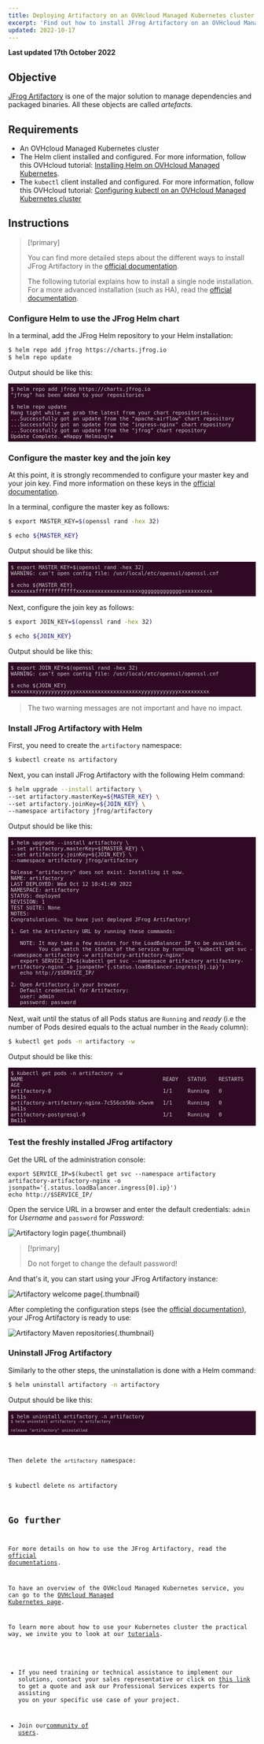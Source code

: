 ```yaml
---
title: Deploying Artifactory on an OVHcloud Managed Kubernetes cluster
excerpt: 'Find out how to install JFrog Artifactory on an OVHcloud Managed Kubernetes cluster'
updated: 2022-10-17
---
```


<style>
 pre {
     font-size: 14px;
 }
 pre.console {
   background-color: #300A24; 
   color: #ccc;
   font-family: monospace;
   padding: 5px;
   margin-bottom: 5px;
 }
 pre.console code {
   border: solid 0px transparent;
   font-family: monospace !important;
   font-size: 0.75em;
   color: #ccc;
 }
 .small {
     font-size: 0.75em;
 }
</style>

**Last updated 17th October 2022**

## Objective

[JFrog Artifactory](https://jfrog.com/fr/artifactory/) is one of the major solution to manage dependencies and packaged binaries. All these objects are called _artefacts_.

## Requirements 

- An OVHcloud Managed Kubernetes cluster
- The Helm client installed and configured. For more information, follow this OVHcloud tutorial: [Installing Helm on OVHcloud Managed Kubernetes](/pages/platform/kubernetes-k8s/installing-helm).
- The `kubectl` client installed and configured. For more information, follow this OVHcloud tutorial: [Configuring kubectl on an OVHcloud Managed Kubernetes cluster](/pages/platform/kubernetes-k8s/configuring-kubectl-on-an-ovh-managed-kubernetes-cluster)

## Instructions

> [!primary]
>
> You can find more detailed steps about the different ways to install JFrog Artifactory in the [official documentation](https://www.jfrog.com/confluence/display/JFROG/Installing+Artifactory#InstallingArtifactory-HelmInstallation).
>
> The following tutorial explains how to install a single node installation. For a more advanced installation (such as HA), read the [official documentation](https://www.jfrog.com/confluence/display/JFROG/Installing+Artifactory#InstallingArtifactory-HAInstallation).

### Configure Helm to use the JFrog Helm chart

In a terminal, add the JFrog Helm repository to your Helm installation:

```bash
$ helm repo add jfrog https://charts.jfrog.io
$ helm repo update
```

Output should be like this:

<pre class="console">
<code>$ helm repo add jfrog https://charts.jfrog.io
"jfrog" has been added to your repositories

$ helm repo update
Hang tight while we grab the latest from your chart repositories...
...Successfully got an update from the "apache-airflow" chart repository
...Successfully got an update from the "ingress-nginx" chart repository
...Successfully got an update from the "jfrog" chart repository
Update Complete. ⎈Happy Helming!⎈
</code></pre>

### Configure the master key and the join key

At this point, it is strongly recommended to configure your master key and your join key. Find more information on these keys in the [official documentation](https://www.jfrog.com/confluence/display/JFROG/Managing+Keys).

In a terminal, configure the master key as follows:

```bash
$ export MASTER_KEY=$(openssl rand -hex 32)

$ echo ${MASTER_KEY}
```

Output should be like this:

<pre class="console">
<code>$ export MASTER_KEY=$(openssl rand -hex 32)
WARNING: can't open config file: /usr/local/etc/openssl/openssl.cnf

$ echo ${MASTER_KEY}
xxxxxxxxfffffffffffffxxxxxxxxxxxxxxxxxxxxxgggggggggggggxxxxxxxxxx
</code></pre>

Next, configure the join key as follows:

```bash
$ export JOIN_KEY=$(openssl rand -hex 32)

$ echo ${JOIN_KEY}
```

Output should be like this:

<pre class="console">
<code>$ export JOIN_KEY=$(openssl rand -hex 32)
WARNING: can't open config file: /usr/local/etc/openssl/openssl.cnf

$ echo ${JOIN_KEY}
xxxxxxxxyyyyyyyyyyyyyxxxxxxxxxxxxxxxxxxxxxyyyyyyyyyyyyxxxxxxxxxx
</code></pre>

> The two warning messages are not important and have no impact.

### Install JFrog Artifactory with Helm

First, you need to create the `artifactory` namespace:

```bash
$ kubectl create ns artifactory
```

Next, you can install JFrog Artifactory with the following Helm command:

```bash
$ helm upgrade --install artifactory \
--set artifactory.masterKey=${MASTER_KEY} \
--set artifactory.joinKey=${JOIN_KEY} \
--namespace artifactory jfrog/artifactory
```

Output should be like this:

<pre class="console">
<code>$ helm upgrade --install artifactory \
--set artifactory.masterKey=${MASTER_KEY} \
--set artifactory.joinKey=${JOIN_KEY} \
--namespace artifactory jfrog/artifactory

Release "artifactory" does not exist. Installing it now.
NAME: artifactory
LAST DEPLOYED: Wed Oct 12 10:41:49 2022
NAMESPACE: artifactory
STATUS: deployed
REVISION: 1
TEST SUITE: None
NOTES:
Congratulations. You have just deployed JFrog Artifactory!

1. Get the Artifactory URL by running these commands:

   NOTE: It may take a few minutes for the LoadBalancer IP to be available.
         You can watch the status of the service by running 'kubectl get svc --namespace artifactory -w artifactory-artifactory-nginx'
   export SERVICE_IP=$(kubectl get svc --namespace artifactory artifactory-artifactory-nginx -o jsonpath='{.status.loadBalancer.ingress[0].ip}')
   echo http://$SERVICE_IP/

2. Open Artifactory in your browser
   Default credential for Artifactory:
   user: admin
   password: password
</code></pre>

Next, wait until the status of all Pods status are `Running` and _ready_ (i.e the number of Pods desired equals to the actual number in the `Ready` column):

```bash
$ kubectl get pods -n artifactory -w
```

Output should be like this:

<pre class="console">
<code>$ kubectl get pods -n artifactory -w
NAME                                             READY   STATUS    RESTARTS   AGE
artifactory-0                                    1/1     Running   0          8m11s
artifactory-artifactory-nginx-7c556cb56b-x5wvm   1/1     Running   0          8m11s
artifactory-postgresql-0                         1/1     Running   0          8m11s
</code></pre>

### Test the freshly installed JFrog artifactory

Get the URL of the administration console:

```
export SERVICE_IP=$(kubectl get svc --namespace artifactory artifactory-artifactory-nginx -o jsonpath='{.status.loadBalancer.ingress[0].ip}')
echo http://$SERVICE_IP/
```

Open the service URL in a browser and enter the default credentials: `admin` for *Username* and `password` for *Password*:

![Artifactory login page](images/artifactory-login-page.png){.thumbnail}

> [!primary]
>
> Do not forget to change the default password!

And that's it, you can start using your JFrog Artifactory instance:

![Artifactory welcome page](images/artifactory-welcome-page.png){.thumbnail}

After completing the configuration steps (see the [official documentation](https://www.jfrog.com/confluence/display/JFROG/Repository+Management)), your JFrog Artifactory is ready to use:

![Artifactory Maven repositories](images/artifactory-maven-repositories.png){.thumbnail}

### Uninstall JFrog Artifactory

Similarly to the other steps, the uninstallation is done with a Helm command:

```bash
$ helm uninstall artifactory -n artifactory
```

Output should be like this:

<pre class="console"><code>$ helm uninstall artifactory -n artifactory
<code>$ helm uninstall artifactory -n artifactory

release "artifactory" uninstalled
</code></pre>

Then delete the `artifactory` namespace:

```bash
$ kubectl delete ns artifactory
```

## Go further

For more details on how to use the JFrog Artifactory, read the [official documentations](https://www.jfrog.com/confluence/site/documentation).

To have an overview of the OVHcloud Managed Kubernetes service, you can go to the [OVHcloud Managed Kubernetes page](https://www.ovh.com/public-cloud/kubernetes/).

To learn more about how to use your Kubernetes cluster the practical way, we invite you to look at our [tutorials](/products/public-cloud-containers-orchestration-managed-kubernetes-k8s).

- If you need training or technical assistance to implement our solutions, contact your sales representative or click on [this link](https://www.ovhcloud.com/en/professional-services/) to get a quote and ask our Professional Services experts for assisting you on your specific use case of your project.

- Join our[community of users](https://community.ovh.com/en/).
